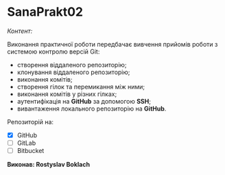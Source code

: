 # SanaPrakt02
_Контент:_

Виконання практичної роботи передбачає вивчення прийомів роботи з системою контролю версій Git:

- створення віддаленого репозиторію;
- клонування віддаленого репозиторію;
- виконання комітів;
- створення гілок та перемикання між ними;
- виконання комітів у різних гілках;
- аутентифікація на __GitHub__ за допомогою __SSH__;
- вивантаження локального репозиторію на __GitHub__.

Репозиторій на:

- [X] GitHub
- [ ] GitLab
- [ ] Bitbucket

__Виконав: Rostyslav Boklach__
